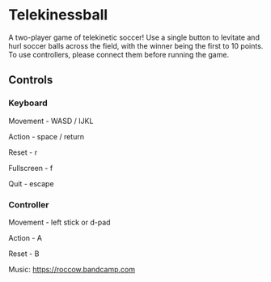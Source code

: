# Telekinessball

A two-player game of telekinetic soccer! Use a single button to levitate and hurl soccer balls across the field, with the winner being the first to 10 points. To use controllers, please connect them before running the game.

## Controls
### Keyboard
Movement - WASD / IJKL

Action - space / return

Reset - r

Fullscreen - f

Quit - escape

### Controller
Movement - left stick or d-pad

Action - A

Reset - B


Music: https://roccow.bandcamp.com
